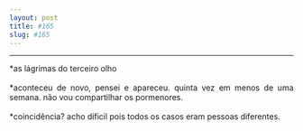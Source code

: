 ```yaml
---
layout: post
title: #165
slug: #165
---
```

---
<p class="description" style="text-align: justify;">
*as lágrimas do terceiro olho 
<br>
  <br>
*aconteceu de novo, pensei e apareceu. quinta vez em menos de uma semana. não vou compartilhar os pormenores.
<br>
  <br>
*coincidência? acho díficil pois todos os casos eram pessoas diferentes.
<br>
  <br>
